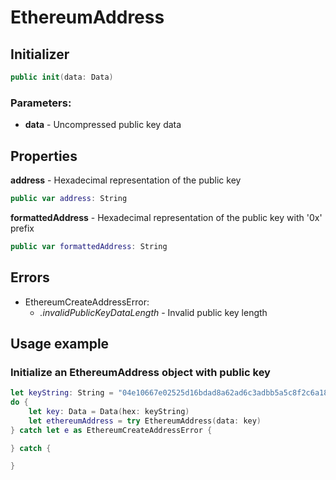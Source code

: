 #  EthereumAddress

## Initializer

```swift
public init(data: Data)
```

### Parameters:
* **data** - Uncompressed public key data

## Properties

**address** - Hexadecimal representation of the public key

```swift
public var address: String
```

**formattedAddress** - Hexadecimal representation of the public key with '0x' prefix

```swift
public var formattedAddress: String
```
## Errors
* EthereumCreateAddressError:
    * *.invalidPublicKeyDataLength* -  Invalid public key length

## Usage example

### Initialize an EthereumAddress object with public key
```swift
let keyString: String = "04e10667e02525d16bdad8a62ad6c3adbb5a5c8f2c6a18d6e5bd6d7a7ffd85641ac7c1baf36ee9c11a730c90a18626d451ff64171ec270afa6ae4ceb075cee4eaa"
do {
    let key: Data = Data(hex: keyString)
    let ethereumAddress = try EthereumAddress(data: key)
} catch let e as EthereumCreateAddressError {

} catch {

}
```
